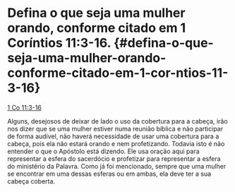 # Defina o que seja uma mulher orando, conforme citado em 1 Coríntios 11:3-16. {#defina-o-que-seja-uma-mulher-orando-conforme-citado-em-1-cor-ntios-11-3-16}

[1 Co 11:3-16](http://bibliaonline.com.br/acf/1co/11/3-16)

Alguns, desejosos de deixar de lado o uso da cobertura para a cabeça, irão nos dizer que se uma mulher estiver numa reunião bíblica e não participar de forma audível, não haverá necessidade de usar uma cobertura para a cabeça, pois ela não estará orando e nem profetizando. Todavia isto é não entender o que o Apóstolo está dizendo. Ele usa oração aqui para representar a esfera do sacerdócio e profetizar para representar a esfera do ministério da Palavra. Como já foi mencionado, sempre que uma mulher se encontrar em uma dessas esferas ou em ambas, ela deve ter a sua cabeça coberta.